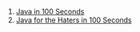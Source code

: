 1. [Java in 100 Seconds](https://youtu.be/l9AzO1FMgM8)
1. [Java for the Haters in 100 Seconds](https://youtu.be/m4-HM_sCvtQ)
